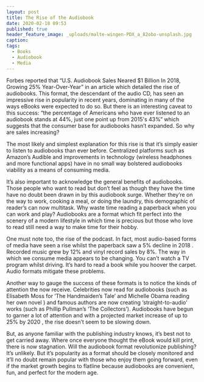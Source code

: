 ```yaml
---
layout: post
title: The Rise of the Audiobook
date: 2020-02-18 09:53
published: true
header_feature_image: _uploads/malte-wingen-PDX_a_82obo-unsplash.jpg
caption:
tags:  
  - Books
  - Audiobook
  - Media
---
```


Forbes reported that “U.S. Audiobook Sales Neared $1 Billion In 2018, Growing 25% Year-Over-Year”  in an article which detailed the rise of audiobooks. This format, the descendant of the audio CD, has seen an impressive rise in popularity in recent years, dominating in many of the ways eBooks were expected to do so. But there is an interesting caveat to this success: “the percentage of Americans who have ever listened to an audiobook stands at 44%, just one point up from 2015's 43%”  which suggests that the consumer base for audiobooks hasn’t expanded. So why are sales increasing?

The most likely and simplest explanation for this rise is that it’s simply easier to listen to audiobooks than ever before. Centralized platforms such as Amazon’s Audible and improvements in technology (wireless headphones and more functional apps) have in no small way bolstered audiobooks viability as a means of consuming media.

It’s also important to acknowledge the general benefits of audiobooks. Those people who want to read but don’t feel as though they have the time have no doubt been drawn in by this audiobook surge. Whether they’re on the way to work, cooking a meal, or doing the laundry, this demographic of reader’s can now multitask. Why waste time reading a paperback when you can work and play? Audiobooks are a format which fit perfect into the scenery of a modern lifestyle in which time is precious but those who love to read still need a way to make time for their hobby.

One must note too, the rise of the podcast. In fact, most audio-based forms of media have seen a rise whilst the paperback saw a 5% decline in 2018 . Recorded music grew by 12% and vinyl record sales by 8%. The way in which we consume media appears to be changing. You can’t watch a TV program whilst driving. It’s hard to read a book while you hoover the carpet. Audio formats mitigate these problems.

Another way to gauge the success of these formats is to notice the kinds of attention the now receive. Celebrities now read for audiobooks (such as Elisabeth Moss for ‘The Handmaiden’s Tale’ and Michelle Obama reading her own novel ) and famous authors are now creating ‘straight-to-audio’ works (such as Phillip Pullman’s ‘The Collectors’). Audiobooks have begun to garner a lot of attention and with a projected market increase of up to 25% by 2020 , the rise doesn’t seem to be slowing down.

But, as anyone familiar with the publishing industry knows, it’s best not to get carried away. Where once everyone thought the eBook would kill print, there is now stagnation. Will the audiobook format revolutionize publishing? It’s unlikely. But it’s popularity as a format should be closely monitored and it’ll no doubt remain popular with those who enjoy them going forward, even if the market growth begins to flatline because audiobooks are convenient, fun, and perfect for the modern age.
